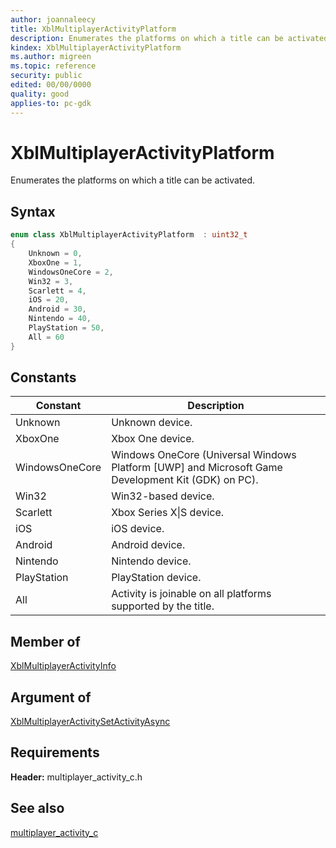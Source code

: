 ```yaml
---
author: joannaleecy
title: XblMultiplayerActivityPlatform
description: Enumerates the platforms on which a title can be activated.
kindex: XblMultiplayerActivityPlatform
ms.author: migreen
ms.topic: reference
security: public
edited: 00/00/0000
quality: good
applies-to: pc-gdk
---
```


# XblMultiplayerActivityPlatform  

Enumerates the platforms on which a title can be activated.    

## Syntax  
  
```cpp
enum class XblMultiplayerActivityPlatform  : uint32_t  
{  
    Unknown = 0,  
    XboxOne = 1,  
    WindowsOneCore = 2,  
    Win32 = 3,  
    Scarlett = 4,  
    iOS = 20,  
    Android = 30,  
    Nintendo = 40,  
    PlayStation = 50,  
    All = 60  
}  
```  
  
## Constants  
  
| Constant | Description |
| --- | --- |
| Unknown | Unknown device. |  
| XboxOne | Xbox One device. |  
| WindowsOneCore | Windows OneCore (Universal Windows Platform [UWP] and Microsoft Game Development Kit (GDK) on PC). |  
| Win32 | Win32-based device. |  
| Scarlett | Xbox Series X&#124;S device. |  
| iOS | iOS device. |  
| Android | Android device. |  
| Nintendo | Nintendo device. |  
| PlayStation | PlayStation device. |  
| All | Activity is joinable on all platforms supported by the title. |  
  
## Member of
  
[XblMultiplayerActivityInfo](../structs/xblmultiplayeractivityinfo.md)
  
## Argument of
  
[XblMultiplayerActivitySetActivityAsync](../functions/xblmultiplayeractivitysetactivityasync.md)
  
## Requirements  
  
**Header:** multiplayer_activity_c.h
  
## See also  
[multiplayer_activity_c](../multiplayer_activity_c_members.md)  
  
  